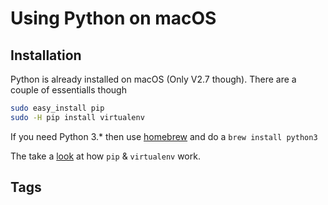# Using Python on macOS

## Installation

Python is already installed on macOS (Only V2.7 though). There are a couple of essentialls though

```bash
sudo easy_install pip
sudo -H pip install virtualenv
```

If you need Python 3.* then use [homebrew](./homebrew.md) and do a `brew install python3`

The take a [look](./python.pip.md) at how `pip` & `virtualenv` work.

## Tags
